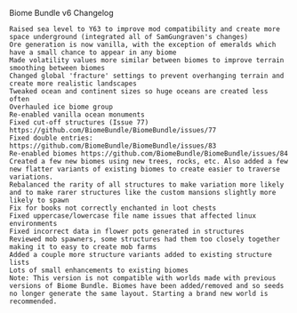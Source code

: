 Biome Bundle v6 Changelog

    Raised sea level to Y63 to improve mod compatibility and create more space underground (integrated all of SamGungraven's changes)
    Ore generation is now vanilla, with the exception of emeralds which have a small chance to appear in any biome
    Made volatility values more similar between biomes to improve terrain smoothing between biomes
    Changed global 'fracture' settings to prevent overhanging terrain and create more realistic landscapes
    Tweaked ocean and continent sizes so huge oceans are created less often
    Overhauled ice biome group
    Re-enabled vanilla ocean monuments
    Fixed cut-off structures (Issue 77) https://github.com/BiomeBundle/BiomeBundle/issues/77
    Fixed double entries: https://github.com/BiomeBundle/BiomeBundle/issues/83
    Re-enabled biomes https://github.com/BiomeBundle/BiomeBundle/issues/84
    Created a few new biomes using new trees, rocks, etc. Also added a few new flatter variants of existing biomes to create easier to traverse variations.
    Rebalanced the rarity of all structures to make variation more likely and to make rarer structures like the custom mansions slightly more likely to spawn
    Fix for books not correctly enchanted in loot chests
    Fixed uppercase/lowercase file name issues that affected linux environments
    Fixed incorrect data in flower pots generated in structures
    Reviewed mob spawners, some structures had them too closely together making it to easy to create mob farms
    Added a couple more structure variants added to existing structure lists
    Lots of small enhancements to existing biomes
    Note: This version is not compatible with worlds made with previous versions of Biome Bundle. Biomes have been added/removed and so seeds no longer generate the same layout. Starting a brand new world is recommended.
